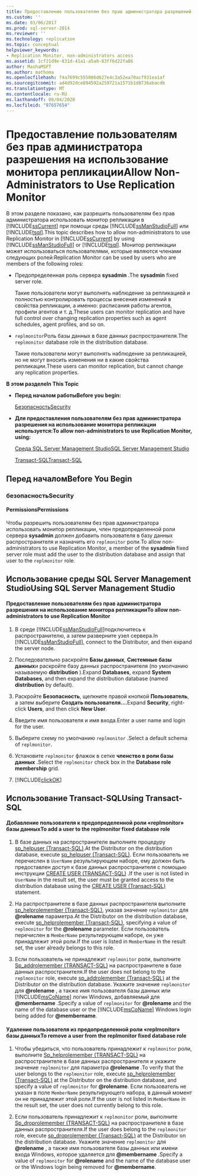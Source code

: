 ```yaml
---
title: Предоставление пользователям без прав администратора разрешений на использование монитора репликации | Документация Майкрософт
ms.custom: ''
ms.date: 03/06/2017
ms.prod: sql-server-2014
ms.reviewer: ''
ms.technology: replication
ms.topic: conceptual
helpviewer_keywords:
- Replication Monitor, non-administrators access
ms.assetid: 1cf21d9e-831d-41a1-a5a0-83ff6d22fa86
author: MashaMSFT
ms.author: mathoma
ms.openlocfilehash: f4a7699c555086d627e4c3a52ea70acf931ea1af
ms.sourcegitcommit: ad4d92dce894592a259721a1571b1d8736abacdb
ms.translationtype: MT
ms.contentlocale: ru-RU
ms.lasthandoff: 08/04/2020
ms.locfileid: "87657654"
---
```

# <a name="allow-non-administrators-to-use-replication-monitor"></a><span data-ttu-id="d778e-102">Предоставление пользователям без прав администратора разрешения на использование монитора репликации</span><span class="sxs-lookup"><span data-stu-id="d778e-102">Allow Non-Administrators to Use Replication Monitor</span></span>
  <span data-ttu-id="d778e-103">В этом разделе показано, как разрешить пользователям без прав администратора использовать монитор репликации в [!INCLUDE[ssCurrent](../../../includes/sscurrent-md.md)] при помощи среды [!INCLUDE[ssManStudioFull](../../../includes/ssmanstudiofull-md.md)] или [!INCLUDE[tsql](../../../includes/tsql-md.md)].</span><span class="sxs-lookup"><span data-stu-id="d778e-103">This topic describes how to allow non-administrators to use Replication Monitor in [!INCLUDE[ssCurrent](../../../includes/sscurrent-md.md)] by using [!INCLUDE[ssManStudioFull](../../../includes/ssmanstudiofull-md.md)] or [!INCLUDE[tsql](../../../includes/tsql-md.md)].</span></span> <span data-ttu-id="d778e-104">Монитор репликации может использоваться пользователями, которые являются членами следующих ролей:</span><span class="sxs-lookup"><span data-stu-id="d778e-104">Replication Monitor can be used by users who are members of the following roles:</span></span>  
  
-   <span data-ttu-id="d778e-105">Предопределенная роль сервера **sysadmin** .</span><span class="sxs-lookup"><span data-stu-id="d778e-105">The **sysadmin** fixed server role.</span></span>  
  
     <span data-ttu-id="d778e-106">Такие пользователи могут выполнять наблюдение за репликацией и полностью контролировать процессы внесения изменений в свойства репликации, а именно: расписания работы агентов, профили агентов и т. д.</span><span class="sxs-lookup"><span data-stu-id="d778e-106">These users can monitor replication and have full control over changing replication properties such as agent schedules, agent profiles, and so on.</span></span>  
  
-   <span data-ttu-id="d778e-107">`replmonitor`Роль базы данных в базе данных распространителя.</span><span class="sxs-lookup"><span data-stu-id="d778e-107">The `replmonitor` database role in the distribution database.</span></span>  
  
     <span data-ttu-id="d778e-108">Такие пользователи могут выполнять наблюдение за репликацией, но не могут вносить изменения ни в какие свойства репликации.</span><span class="sxs-lookup"><span data-stu-id="d778e-108">These users can monitor replication, but cannot change any replication properties.</span></span>  
  
 <span data-ttu-id="d778e-109">**В этом разделе**</span><span class="sxs-lookup"><span data-stu-id="d778e-109">**In This Topic**</span></span>  
  
-   <span data-ttu-id="d778e-110">**Перед началом работы**</span><span class="sxs-lookup"><span data-stu-id="d778e-110">**Before you begin:**</span></span>  
  
     [<span data-ttu-id="d778e-111">Безопасность</span><span class="sxs-lookup"><span data-stu-id="d778e-111">Security</span></span>](#Security)  
  
-   <span data-ttu-id="d778e-112">**Для предоставления пользователям без прав администратора разрешения на использование монитора репликации используется:**</span><span class="sxs-lookup"><span data-stu-id="d778e-112">**To allow non-administrators to use Replication Monitor, using:**</span></span>  
  
     [<span data-ttu-id="d778e-113">Среда SQL Server Management Studio</span><span class="sxs-lookup"><span data-stu-id="d778e-113">SQL Server Management Studio</span></span>](#SSMSProcedure)  
  
     [<span data-ttu-id="d778e-114">Transact-SQL</span><span class="sxs-lookup"><span data-stu-id="d778e-114">Transact-SQL</span></span>](#TsqlProcedure)  
  
##  <a name="before-you-begin"></a><a name="BeforeYouBegin"></a> <span data-ttu-id="d778e-115">Перед началом</span><span class="sxs-lookup"><span data-stu-id="d778e-115">Before You Begin</span></span>  
  
###  <a name="security"></a><a name="Security"></a> <span data-ttu-id="d778e-116">безопасность</span><span class="sxs-lookup"><span data-stu-id="d778e-116">Security</span></span>  
  
####  <a name="permissions"></a><a name="Permissions"></a> <span data-ttu-id="d778e-117">Permissions</span><span class="sxs-lookup"><span data-stu-id="d778e-117">Permissions</span></span>  
 <span data-ttu-id="d778e-118">Чтобы разрешить пользователям без прав администратора использовать монитор репликации, член предопределенной роли сервера **sysadmin** должен добавить пользователя в базу данных распространителя и назначить его `replmonitor` роли.</span><span class="sxs-lookup"><span data-stu-id="d778e-118">To allow non-administrators to use Replication Monitor, a member of the **sysadmin** fixed server role must add the user to the distribution database and assign that user to the `replmonitor` role.</span></span>  
  
##  <a name="using-sql-server-management-studio"></a><a name="SSMSProcedure"></a> <span data-ttu-id="d778e-119">Использование среды SQL Server Management Studio</span><span class="sxs-lookup"><span data-stu-id="d778e-119">Using SQL Server Management Studio</span></span>  
  
#### <a name="to-allow-non-administrators-to-use-replication-monitor"></a><span data-ttu-id="d778e-120">Предоставление пользователям без прав администратора разрешения на использование монитора репликации</span><span class="sxs-lookup"><span data-stu-id="d778e-120">To allow non-administrators to use Replication Monitor</span></span>  
  
1.  <span data-ttu-id="d778e-121">В среде [!INCLUDE[ssManStudioFull](../../../includes/ssmanstudiofull-md.md)]подключитесь к распространителю, а затем разверните узел сервера.</span><span class="sxs-lookup"><span data-stu-id="d778e-121">In [!INCLUDE[ssManStudioFull](../../../includes/ssmanstudiofull-md.md)], connect to the Distributor, and then expand the server node.</span></span>  
  
2.  <span data-ttu-id="d778e-122">Последовательно раскройте **Базы данных**, **Системные базы данных**и раскройте базу данных распространителя (по умолчанию называемую **distribution** ).</span><span class="sxs-lookup"><span data-stu-id="d778e-122">Expand **Databases**, expand **System Databases**, and then expand the distribution database (named **distribution** by default).</span></span>  
  
3.  <span data-ttu-id="d778e-123">Раскройте **Безопасность**, щелкните правой кнопкой **Пользователь**, а затем выберите **Создать пользователя...**.</span><span class="sxs-lookup"><span data-stu-id="d778e-123">Expand **Security**, right-click **Users**, and then click **New User**.</span></span>  
  
4.  <span data-ttu-id="d778e-124">Введите имя пользователя и имя входа.</span><span class="sxs-lookup"><span data-stu-id="d778e-124">Enter a user name and login for the user.</span></span>  
  
5.  <span data-ttu-id="d778e-125">Выберите схему по умолчанию `replmonitor` .</span><span class="sxs-lookup"><span data-stu-id="d778e-125">Select a default schema of `replmonitor`.</span></span>  
  
6.  <span data-ttu-id="d778e-126">Установите `replmonitor` флажок в сетке **членство в роли базы данных** .</span><span class="sxs-lookup"><span data-stu-id="d778e-126">Select the `replmonitor` check box in the **Database role membership** grid.</span></span>  
  
7.  [!INCLUDE[clickOK](../../../includes/clickok-md.md)]  
  
##  <a name="using-transact-sql"></a><a name="TsqlProcedure"></a> <span data-ttu-id="d778e-127">Использование Transact-SQL</span><span class="sxs-lookup"><span data-stu-id="d778e-127">Using Transact-SQL</span></span>  
  
#### <a name="to-add-a-user-to-the-replmonitor-fixed-database-role"></a><span data-ttu-id="d778e-128">Добавление пользователя к предопределенной роли «replmonitor» базы данных</span><span class="sxs-lookup"><span data-stu-id="d778e-128">To add a user to the replmonitor fixed database role</span></span>  
  
1.  <span data-ttu-id="d778e-129">В базе данных на распространителе выполните процедуру [sp_helpuser &#40;Transact-SQL&#41;](/sql/relational-databases/system-stored-procedures/sp-helpuser-transact-sql).</span><span class="sxs-lookup"><span data-stu-id="d778e-129">At the Distributor on the distribution database, execute [sp_helpuser &#40;Transact-SQL&#41;](/sql/relational-databases/system-stored-procedures/sp-helpuser-transact-sql).</span></span> <span data-ttu-id="d778e-130">Если пользователь не перечислен в `UserName` результирующем наборе, ему должен быть предоставлен доступ к базе данных распространителя с помощью инструкции [CREATE USER &#40;TRANSACT-SQL&#41;](/sql/t-sql/statements/create-user-transact-sql) .</span><span class="sxs-lookup"><span data-stu-id="d778e-130">If the user is not listed in `UserName` in the result set, the user must be granted access to the distribution database using the [CREATE USER &#40;Transact-SQL&#41;](/sql/t-sql/statements/create-user-transact-sql) statement.</span></span>  
  
2.  <span data-ttu-id="d778e-131">На распространителе в базе данных распространителя выполните [sp_helprolemember &#40;Transact-SQL&#41;](/sql/relational-databases/system-stored-procedures/sp-helprolemember-transact-sql), указав значение `replmonitor` для **@rolename** параметра.</span><span class="sxs-lookup"><span data-stu-id="d778e-131">At the Distributor on the distribution database, execute [sp_helprolemember &#40;Transact-SQL&#41;](/sql/relational-databases/system-stored-procedures/sp-helprolemember-transact-sql), specifying a value of `replmonitor` for the **@rolename** parameter.</span></span> <span data-ttu-id="d778e-132">Если пользователь перечислен в `MemberName` результирующем наборе, он уже принадлежит этой роли.</span><span class="sxs-lookup"><span data-stu-id="d778e-132">If the user is listed in `MemberName` in the result set, the user already belongs to this role.</span></span>  
  
3.  <span data-ttu-id="d778e-133">Если пользователь не принадлежит `replmonitor` роли, выполните [Sp_addrolemember &#40;TRANSACT-SQL&#41;](/sql/relational-databases/system-stored-procedures/sp-addrolemember-transact-sql) на распространителе в базе данных распространителя.</span><span class="sxs-lookup"><span data-stu-id="d778e-133">If the user does not belong to the `replmonitor` role, execute [sp_addrolemember &#40;Transact-SQL&#41;](/sql/relational-databases/system-stored-procedures/sp-addrolemember-transact-sql) at the Distributor on the distribution database.</span></span> <span data-ttu-id="d778e-134">Укажите значение `replmonitor` для **@rolename** , а также имя пользователя базы данных или [!INCLUDE[msCoName](../../../includes/msconame-md.md)] логин Windows, добавляемый для **@membername** .</span><span class="sxs-lookup"><span data-stu-id="d778e-134">Specify a value of `replmonitor` for **@rolename** and the name of the database user or the [!INCLUDE[msCoName](../../../includes/msconame-md.md)] Windows login being added for **@membername**.</span></span>  
  
#### <a name="to-remove-a-user-from-the-replmonitor-fixed-database-role"></a><span data-ttu-id="d778e-135">Удаление пользователя из предопределенной роли «replmonitor» базы данных</span><span class="sxs-lookup"><span data-stu-id="d778e-135">To remove a user from the replmonitor fixed database role</span></span>  
  
1.  <span data-ttu-id="d778e-136">Чтобы убедиться, что пользователь принадлежит к `replmonitor` роли, выполните [Sp_helprolemember &#40;TRANSACT-SQL&#41;](/sql/relational-databases/system-stored-procedures/sp-helprolemember-transact-sql) на распространителе в базе данных распространителя и укажите значение `replmonitor` для параметра **@rolename** .</span><span class="sxs-lookup"><span data-stu-id="d778e-136">To verify that the user belongs to the `replmonitor` role, execute [sp_helprolemember &#40;Transact-SQL&#41;](/sql/relational-databases/system-stored-procedures/sp-helprolemember-transact-sql) at the Distributor on the distribution database, and specify a value of `replmonitor` for **@rolename**.</span></span> <span data-ttu-id="d778e-137">Если пользователь не указан в поле `MemberName` результирующего набора, в данный момент он не принадлежит этой роли.</span><span class="sxs-lookup"><span data-stu-id="d778e-137">If the user is not listed in `MemberName` in the result set, the user does not currently belong to this role.</span></span>  
  
2.  <span data-ttu-id="d778e-138">Если пользователь принадлежит к `replmonitor` роли, выполните [Sp_droprolemember &#40;TRANSACT-SQL&#41;](/sql/relational-databases/system-stored-procedures/sp-droprolemember-transact-sql) на распространителе в базе данных распространителя.</span><span class="sxs-lookup"><span data-stu-id="d778e-138">If the user does belong to the `replmonitor` role, execute [sp_droprolemember &#40;Transact-SQL&#41;](/sql/relational-databases/system-stored-procedures/sp-droprolemember-transact-sql) at the Distributor on the distribution database.</span></span> <span data-ttu-id="d778e-139">Укажите значение `replmonitor` для **@rolename** , а также имя пользователя базы данных или имени входа Windows, которое удаляется для **@membername** .</span><span class="sxs-lookup"><span data-stu-id="d778e-139">Specify a value of `replmonitor` for **@rolename** and the name of the database user or the Windows login being removed for **@membername**.</span></span>  
  
  
